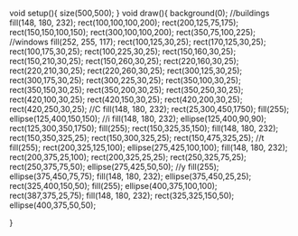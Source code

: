 void setup(){
  size(500,500);
}
void draw(){
  background(0);
  //buildings
  fill(148, 180, 232);
  rect(100,100,100,200);
  rect(200,125,75,175);
  rect(150,150,100,150);
  rect(300,100,100,200);
  rect(350,75,100,225);
  //windows
   fill(252, 255, 117);
   rect(100,125,30,25);
   rect(170,125,30,25);
   rect(100,175,30,25);
   rect(100,225,30,25);
   rect(150,160,30,25);
   rect(150,210,30,25);
   rect(150,260,30,25);
   rect(220,160,30,25);
   rect(220,210,30,25);
   rect(220,260,30,25);
   rect(300,125,30,25);
   rect(300,175,30,25);
   rect(300,225,30,25);
   rect(350,100,30,25);
   rect(350,150,30,25);
   rect(350,200,30,25);
   rect(350,250,30,25);
   rect(420,100,30,25);
   rect(420,150,30,25);
   rect(420,200,30,25);
   rect(420,250,30,25);
  //C
  fill(148, 180, 232);
  rect(25,300,450,1750);
  fill(255);
  ellipse(125,400,150,150);
  //i
  fill(148, 180, 232);
  ellipse(125,400,90,90);
  rect(125,300,350,1750);
  fill(255);
  rect(150,325,35,150);
  fill(148, 180, 232);
  rect(150,350,325,25);
  rect(150,300,325,25);
  rect(150,475,325,25);
  //t
  fill(255);
  rect(200,325,125,100);
  ellipse(275,425,100,100);
  fill(148, 180, 232);
  rect(200,375,25,100);
  rect(200,325,25,25);
  rect(250,325,75,25);
  rect(250,375,75,50);
  ellipse(275,425,50,50);
  //y
  fill(255);
  ellipse(375,450,75,75);
  fill(148, 180, 232);
  ellipse(375,450,25,25);
  rect(325,400,150,50);
  fill(255);
  ellipse(400,375,100,100);
  rect(387,375,25,75);
  fill(148, 180, 232);
  rect(325,325,150,50);
  ellipse(400,375,50,50);


}
